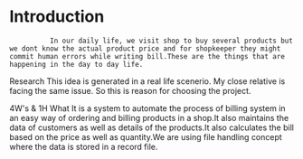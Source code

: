 # Introduction
              In our daily life, we visit shop to buy several products but we dont know the actual product price and for shopkeeper they might commit human errors while writing bill.These are the things that are happening in the day to day life.

 Research 
             This idea is generated in a real life scenerio. My close relative is facing the same issue. So this is reason for choosing the project.

 4W's & 1H
 What 
         It is a system to automate the process of billing system in an easy way of ordering and billing products in a shop.It also maintains the data of customers as well as details of the products.It also calculates the bill based on the price as well as quantity.We are using file handling concept where the data is stored in a record file. 
